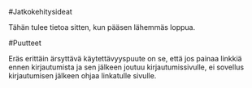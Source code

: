 #Jatkokehitysideat

Tähän tulee tietoa sitten, kun pääsen lähemmäs loppua.


#Puutteet

Eräs erittäin ärsyttävä käytettävyyspuute on se, että jos painaa linkkiä ennen kirjautumista ja sen jälkeen joutuu kirjautumissivulle, ei sovellus kirjautumisen jälkeen ohjaa linkatulle sivulle. 
